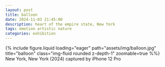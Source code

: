 ```yaml
---
layout: post
title: balloon
date: 2024-11-03 21:45:00
description: heart of the empire state, New York
tags: emotion artistic nature
categories: exhibition
---
```


<div class="row">
    <div class="col-sm mt-3 mt-md-0">
        {% include figure.liquid loading="eager" path="assets/img/balloon.jpg" title="balloon" class="img-fluid rounded z-depth-1" zoomable=true %%}
    </div>
</div>
<div class="caption">
    New York, New York (2024)
    captured by iPhone 12 Pro
</div>
